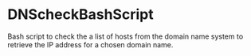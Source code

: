 # DNScheckBashScript
Bash script to check the a list of hosts from the domain name system to retrieve the IP address for a chosen domain name.
